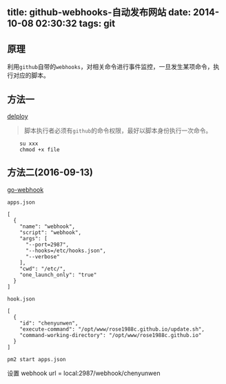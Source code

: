 title: github-webhooks-自动发布网站
date: 2014-10-08 02:30:32
tags: git
---

## 原理

利用`github`自带的`webhooks`，对相关命令进行事件监控，一旦发生某项命令，执行对应的脚本。


## 方法一

[delploy](https://gist.github.com/rose1988c/66b4746c0a75dee5743c)

> 脚本执行者必须有`github`的命令权限，最好以脚本身份执行一次命令。

````
    su xxx
    chmod +x file
````

## 方法二(2016-09-13)

[go-webhook](https://github.com/adnanh/webhook)

`apps.json`

````
[
  {
    "name": "webhook",
    "script": "webhook",
    "args": [
      "--port=2987",
      "--hooks=/etc/hooks.json",
      "--verbose"
    ],
    "cwd": "/etc/",
    "one_launch_only": "true"
  }
]
````

`hook.json`

````
[
  {
    "id": "chenyunwen",
    "execute-command": "/opt/www/rose1988c.github.io/update.sh",
    "command-working-directory": "/opt/www/rose1988c.github.io"
  }
]
````

`pm2 start apps.json`

设置 webhook url = local:2987/webhook/chenyunwen